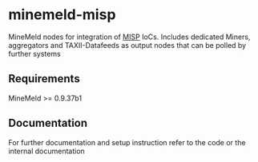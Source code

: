 # minemeld-misp
MineMeld nodes for integration of [MISP](http://www.misp-project.org/) IoCs.
Includes dedicated Miners, aggregators and TAXII-Datafeeds as output nodes that can be polled by further systems

## Requirements

MineMeld >= 0.9.37b1


## Documentation

For further documentation and setup instruction refer to the code or the internal documentation

